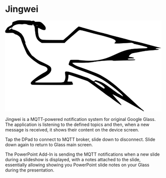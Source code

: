 # Jingwei

![logo](https://raw.githubusercontent.com/ktos/jingwei/master/icon/jingwei_icon.svg)

Jingwei is a MQTT-powered notification system for original Google Glass. The
application is listening to the defined topics and then, when a new message is
received, it shows their content on the device screen.

Tap the DPad to connect to MQTT broker, slide down to disconnect. Slide down
again to return to Glass main screen.

The PowerPoint Add-In is sending the MQTT notifications when a new slide during
a slideshow is displayed, with a notes attached to the slide, essentially
allowing showing you PowerPoint slide notes on your Glass during the
presentation.
